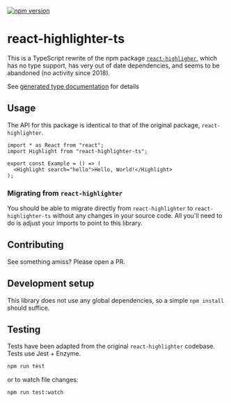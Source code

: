 [![npm version](https://badge.fury.io/js/react-highlighter-ts.svg)](https://www.npmjs.com/package/react-highlighter-ts)

# react-highlighter-ts
This is a TypeScript rewrite of the npm package
[`react-highligher`](https://github.com/helior/react-highlighter), which has no
type support, has very out of date dependencies, and seems to be abandoned (no
activity since 2018).

See [generated type
documentation](https://chadlavi.github.io/react-highlighter-ts/) for details

## Usage
The API for this package is identical to that of the original package,
`react-highlighter`.

```tsx
import * as React from "react";
import Highlight from "react-highlighter-ts";

export const Example = () => (
  <Highlight search="hello">Hello, World!</Highlight>
);
```

### Migrating from `react-highlighter`
You should be able to migrate directly from `react-highlighter` to
`react-highlighter-ts` without any changes in your source code. All you'll need
to do is adjust your imports to point to this library.

## Contributing
See something amiss? Please open a PR.

## Development setup
This library does not use any global dependencies, so a simple `npm install`
should suffice.

## Testing

Tests have been adapted from the original `react-highlighter` codebase. Tests
use Jest + Enzyme. 

```sh
npm run test
```
or to watch file changes: 

```sh
npm run test:watch
```
